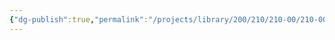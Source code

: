 ```yaml
---
{"dg-publish":true,"permalink":"/projects/library/200/210/210-00/210-00-a/","noteIcon":"0","created":"2024-01-30T23:51:41.681+09:00","updated":"2024-02-17T12:36:12.220+09:00"}
---
```




